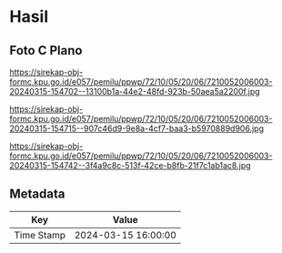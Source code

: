 # Hasil

## Foto C Plano

https://sirekap-obj-formc.kpu.go.id/e057/pemilu/ppwp/72/10/05/20/06/7210052006003-20240315-154702--13100b1a-44e2-48fd-923b-50aea5a2200f.jpg

https://sirekap-obj-formc.kpu.go.id/e057/pemilu/ppwp/72/10/05/20/06/7210052006003-20240315-154715--907c46d9-9e8a-4cf7-baa3-b5970889d906.jpg

https://sirekap-obj-formc.kpu.go.id/e057/pemilu/ppwp/72/10/05/20/06/7210052006003-20240315-154742--3f4a9c8c-513f-42ce-b8fb-21f7c1ab1ac8.jpg


## Metadata

| Key        | Value               |
| ---------- | ------------------- |
| Time Stamp | 2024-03-15 16:00:00 |



